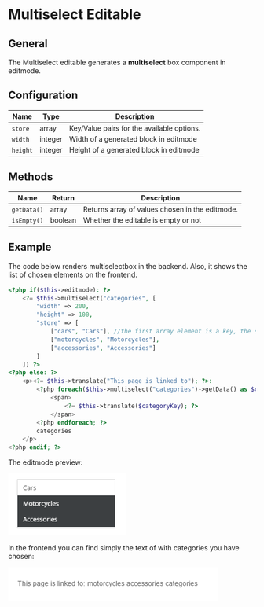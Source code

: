 # Multiselect Editable

## General

The Multiselect editable generates a **multiselect** box component in editmode.

## Configuration

| Name     | Type    | Description                                |
|----------|---------|--------------------------------------------|
| `store`  | array   | Key/Value pairs for the available options. |
| `width`  | integer | Width of a generated block in editmode     |
| `height` | integer | Height of a generated block in editmode    |

## Methods

| Name        | Return  | Description                                     |
|-------------|---------|-------------------------------------------------|
| `getData()` | array   | Returns array of values chosen in the editmode. |
| `isEmpty()` | boolean | Whether the editable is empty or not            |

## Example

The code below renders multiselectbox in the backend. 
Also, it shows the list of chosen elements on the frontend. 

```php
<?php if($this->editmode): ?>
    <?= $this->multiselect("categories", [
        "width" => 200,
        "height" => 100,
        "store" => [
            ["cars", "Cars"], //the first array element is a key, the second is a label rendered in editmode
            ["motorcycles", "Motorcycles"],
            ["accessories", "Accessories"] 
        ]
    ]) ?>
<?php else: ?>
    <p><?= $this->translate("This page is linked to"); ?>:
        <?php foreach($this->multiselect("categories")->getData() as $categoryKey): ?>
            <span>
                <?= $this->translate($categoryKey); ?>
            </span>
        <?php endforeach; ?>
        categories
    </p>
<?php endif; ?>
```

The editmode preview:

![Multiselect editable - editmode](../../img/editables_multiselect_editmode.png)

In the frontend you can find simply the text of with categories you have chosen: 

![Multiselect editable - frontend](../../img/editables_multiselect_frontend.png)
